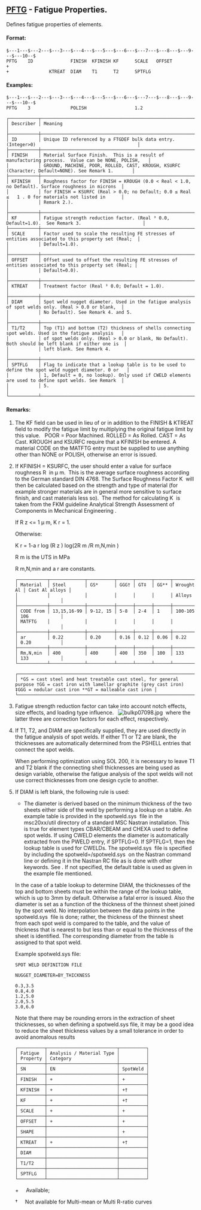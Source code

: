 ## [PFTG](https://help.hexagonmi.com/bundle/MSC_Nastran_2022.4/page/Nastran_Combined_Book/qrg/bulkp/TOC.PFTG.xhtml) - Fatigue Properties.

Defines fatigue properties of elements.

#### Format:

```nastran
$---1---$---2---$---3---$---4---$---5---$---6---$---7---$---8---$---9---$---10--$
PFTG    ID              FINISH  KFINISH KF      SCALE   OFFSET          +       
+               KTREAT  DIAM    T1      T2      SPTFLG                          
```

#### Examples:

```nastran
$---1---$---2---$---3---$---4---$---5---$---6---$---7---$---8---$---9---$---10--$
PFTG    3               POLISH                  1.2                             
```

```text
┌───────────┬────────────────────────────────────────────────────────────────────────────────────────────────────┐
│ Describer │ Meaning                                                                                            │
├───────────┼────────────────────────────────────────────────────────────────────────────────────────────────────┤
│ ID        │ Unique ID referenced by a FTGDEF bulk data entry. (Integer>0)                                      │
├───────────┼────────────────────────────────────────────────────────────────────────────────────────────────────┤
│ FINISH    │ Material Surface Finish.  This is a result of manufacturing process.  Value can be NONE, POLISH,   │
│           │ GROUND, MACHINE, POOR, ROLLED, CAST, KROUGH, KSURFC (Character; Default=NONE). See Remark 1.       │
├───────────┼────────────────────────────────────────────────────────────────────────────────────────────────────┤
│ KFINISH   │ Roughness factor for FINISH = KROUGH (0.0 < Real < 1.0, no Default). Surface roughness in microns  │
│           │ for FINISH = KSURFC (Real > 0.0; no Default; 0.0 ≤ Real ≤   1 . 0 for materials not listed in      │
│           │ Remark 2.).                                                                                        │
├───────────┼────────────────────────────────────────────────────────────────────────────────────────────────────┤
│ KF        │ Fatigue strength reduction factor. (Real ³ 0.0, Default=1.0).  See Remark 3.                       │
├───────────┼────────────────────────────────────────────────────────────────────────────────────────────────────┤
│ SCALE     │ Factor used to scale the resulting FE stresses of entities associated to this property set (Real;  │
│           │ Default=1.0).                                                                                      │
├───────────┼────────────────────────────────────────────────────────────────────────────────────────────────────┤
│ OFFSET    │ Offset used to offset the resulting FE stresses of entities associated to this property set (Real; │
│           │ Default=0.0).                                                                                      │
├───────────┼────────────────────────────────────────────────────────────────────────────────────────────────────┤
│ KTREAT    │ Treatment factor (Real ³ 0.0; Default = 1.0).                                                      │
├───────────┼────────────────────────────────────────────────────────────────────────────────────────────────────┤
│ DIAM      │ Spot weld nugget diameter. Used in the fatigue analysis of spot welds only. (Real > 0.0 or blank,  │
│           │ No Default). See Remark 4. and 5.                                                                  │
├───────────┼────────────────────────────────────────────────────────────────────────────────────────────────────┤
│ T1/T2     │ Top (T1) and bottom (T2) thickness of shells connecting spot welds. Used in the fatigue analysis   │
│           │ of spot welds only. (Real > 0.0 or blank, No Default). Both should be left blank if either one is  │
│           │ left blank. See Remark 4.                                                                          │
├───────────┼────────────────────────────────────────────────────────────────────────────────────────────────────┤
│ SPTFLG    │ Flag to indicate that a lookup table is to be used to define the spot weld nugget diameter. 0 or   │
│           │ 1, Default = 0, no lookup). Only used if CWELD elements are used to define spot welds. See Remark  │
│           │ 5.                                                                                                 │
└───────────┴────────────────────────────────────────────────────────────────────────────────────────────────────┘
```

#### Remarks:

1. The KF field can be used in lieu of or in addition to the FINISH & KTREAT field to modify the fatigue limit by multiplying the original fatigue limit by this value.   POOR = Poor Machined. ROLLED = As Rolled. CAST = As Cast. KROUGH and KSURFC require that a KFINISH be entered. A material CODE on the MATFTG entry must be supplied to use anything other than NONE or POLISH, otherwise an error is issued.
2. If KFINISH = KSURFC, the user should enter a value for surface roughness R  in  μ m.  This is the average surface roughness according to the German standard DIN 4768. The Surface Roughness Factor K  will then be calculated based on the strength and type of material (for example stronger materials are in general more sensitive to surface finish, and cast materials less so).  The method for calculating K  is taken from the FKM guideline  Analytical Strength Assessment of Components in Mechanical Engineering .

     If R z  <= 1 μ m, K r  = 1.

     Otherwise:

     K r  = 1-a r  log (R z ) log(2R m /R m,N,min )

     R m  is the UTS in MPa

     R m,N,min  and a r  are constants.

     ```text
     ┌───────────┬─────────────┬──────────┬──────┬──────┬──────┬────────────┬────────────────┐
     │ Material  │ Steel       │ GS*      │ GGG† │ GT‡  │ GG** │ Wrought Al │ Cast Al alloys │
     │           │             │          │      │      │      │ Alloys     │                │
     ├───────────┼─────────────┼──────────┼──────┼──────┼──────┼────────────┼────────────────┤
     │ CODE from │ 13,15,16-99 │ 9-12, 15 │ 5-8  │ 2-4  │ 1    │ 100-105    │ 106            │
     │ MATFTG    │             │          │      │      │      │            │                │
     ├───────────┼─────────────┼──────────┼──────┼──────┼──────┼────────────┼────────────────┤
     │ ar        │ 0.22        │ 0.20     │ 0.16 │ 0.12 │ 0.06 │ 0.22       │ 0.20           │
     ├───────────┼─────────────┼──────────┼──────┼──────┼──────┼────────────┼────────────────┤
     │ Rm,N,min  │ 400         │ 400      │ 400  │ 350  │ 100  │ 133        │ 133            │
     └───────────┴─────────────┴──────────┴──────┴──────┴──────┴────────────┴────────────────┘
     ```

     ```text
     ┌─────────────────────────────────────────────────────────────────────────────────────────────────────────────────────────────────────────────────────────────────────────────────┐
     │ *GS = cast steel and heat treatable cast steel, for general purpose †GG = cast iron with lamellar graphite (grey cast iron) ‡GGG = nodular cast iron **GT = malleable cast iron │
     └─────────────────────────────────────────────────────────────────────────────────────────────────────────────────────────────────────────────────────────────────────────────────┘
     ```

3. Fatigue strength reduction factor can take into account notch effects, size effects, and loading type influence.   ![bulkp07098.jpg](https://help-be.hexagonmi.com/bundle/MSC_Nastran_2022.4/page/Nastran_Combined_Book/qrg/bulkp/../../../assets/bulkp07098.jpg?_LANG=enus)  where the latter three are correction factors for each effect, respectively.
4. If T1, T2, and DIAM are specifically supplied, they are used directly in the fatigue analysis of spot welds. If either T1 or T2 are blank, the thicknesses are automatically determined from the PSHELL entries that connect the spot welds.

     When performing optimization using SOL 200, it is necessary to leave T1 and T2 blank if the connecting shell thicknesses are being used as design variable, otherwise the fatigue analysis of the spot welds will not use correct thicknesses from one design cycle to another.

5. If DIAM is left blank, the following rule is used:

     - The diameter is derived based on the minimum thickness of the two sheets either side of the weld by performing a lookup on a table. An example table is provided in the  spotweld.sys  file in the msc20xx/util directory of a standard MSC Nastran installation. This is true for element types CBAR/CBEAM and CHEXA used to define spot welds. If using CWELD elements the diameter is automatically extracted from the PWELD entry, if SPTFLG=0. If SPTFLG=1, then the lookup table is used for CWELDs. The  spotweld.sys  file is specified by including the  spotweld=<path>/spotweld.sys  on the Nastran command line or defining it in the Nastran RC file as is done with other keywords. See  . If not specified, the default table is used as given in the example file mentioned.

     In the case of a table lookup to determine DIAM, the thicknesses of the top and bottom sheets must be within the range of the lookup table, which is up to 3mm by default. Otherwise a fatal error is issued. Also the diameter is set as a function of the thickness of the thinnest sheet joined by the spot weld. No interpolation between the data points in the  spotweld.sys  file is done; rather, the thickness of the thinnest sheet from each spot weld is compared to the table, and the value of thickness that is nearest to but less than or equal to the thickness of the sheet is identified. The corresponding diameter from the table is assigned to that spot weld.

     Example  spotweld.sys  file:

     ```text
     SPOT WELD DEFINITION FILE 
     
     NUGGET_DIAMETER=BY_THICKNESS 

     0.3,3.5 
     0.8,4.0 
     1.2,5.0 
     2.0,5.5 
     3.0,6.0
     ```

     Note that there may be rounding errors in the extraction of sheet thicknesses, so when defining a  spotweld.sys  file, it may be a good idea to reduce the sheet thickness values by a small tolerance in order to avoid anomalous results

     ```text
     ┌──────────┬──────────────────────────┬──────────┐
     │ Fatigue  │ Analysis / Material Type │          │
     │ Property │ Category                 │          │
     ├──────────┼──────────────────────────┼──────────┤
     │ SN       │ EN                       │ SpotWeld │
     ├──────────┼──────────────────────────┼──────────┤
     │ FINISH   │ +                        │ +        │
     ├──────────┼──────────────────────────┼──────────┤
     │ KFINISH  │ +                        │ +†       │
     ├──────────┼──────────────────────────┼──────────┤
     │ KF       │ +                        │ +†       │
     ├──────────┼──────────────────────────┼──────────┤
     │ SCALE    │ +                        │ +        │
     ├──────────┼──────────────────────────┼──────────┤
     │ OFFSET   │ +                        │ +        │
     ├──────────┼──────────────────────────┼──────────┤
     │ SHAPE    │                          │ +        │
     ├──────────┼──────────────────────────┼──────────┤
     │ KTREAT   │ +                        │ +†       │
     ├──────────┼──────────────────────────┼──────────┤
     │ DIAM     │                          │          │
     ├──────────┼──────────────────────────┼──────────┤
     │ T1/T2    │                          │          │
     ├──────────┼──────────────────────────┼──────────┤
     │ SPTFLG   │                          │          │
     └──────────┴──────────────────────────┴──────────┘
     ```

     \+     Available;
     
     †      Not available for Multi-mean or Multi R-ratio curves

